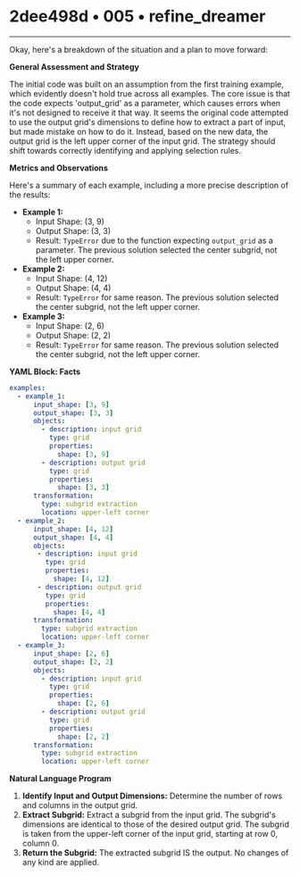 # 2dee498d • 005 • refine_dreamer

---
Okay, here's a breakdown of the situation and a plan to move forward:

**General Assessment and Strategy**

The initial code was built on an assumption from the first training example, which evidently doesn't hold true across all examples. The core issue is that the code expects 'output\_grid' as a parameter, which causes errors when it's not designed to receive it that way. It seems the original code attempted to use the output grid's dimensions to define how to extract a part of input, but made mistake on how to do it. Instead, based on the new data, the output grid is the left upper corner of the input grid. The strategy should shift towards correctly identifying and applying selection rules.

**Metrics and Observations**

Here's a summary of each example, including a more precise description of the results:

*   **Example 1:**
    *   Input Shape: (3, 9)
    *   Output Shape: (3, 3)
    *   Result: `TypeError` due to the function expecting `output_grid` as a parameter. The previous solution selected the center subgrid, not the left upper corner.
*   **Example 2:**
    *   Input Shape: (4, 12)
    *   Output Shape: (4, 4)
    *   Result: `TypeError` for same reason. The previous solution selected the center subgrid, not the left upper corner.
*   **Example 3:**
    *   Input Shape: (2, 6)
    *   Output Shape: (2, 2)
    *   Result: `TypeError` for same reason. The previous solution selected the center subgrid, not the left upper corner.

**YAML Block: Facts**

```yaml
examples:
  - example_1:
      input_shape: [3, 9]
      output_shape: [3, 3]
      objects:
        - description: input grid
          type: grid
          properties:
            shape: [3, 9]
        - description: output grid
          type: grid
          properties:
            shape: [3, 3]
      transformation:
        type: subgrid extraction
        location: upper-left corner
  - example_2:
      input_shape: [4, 12]
      output_shape: [4, 4]
      objects:
       - description: input grid
         type: grid
         properties:
           shape: [4, 12]
       - description: output grid
         type: grid
         properties:
           shape: [4, 4]
      transformation:
        type: subgrid extraction
        location: upper-left corner
  - example_3:
      input_shape: [2, 6]
      output_shape: [2, 2]
      objects:
        - description: input grid
          type: grid
          properties:
            shape: [2, 6]
        - description: output grid
          type: grid
          properties:
            shape: [2, 2]
      transformation:
        type: subgrid extraction
        location: upper-left corner
```

**Natural Language Program**

1.  **Identify Input and Output Dimensions:** Determine the number of rows and columns in the output grid.
2.  **Extract Subgrid:** Extract a subgrid from the input grid. The subgrid's dimensions are identical to those of the desired output grid. The subgrid is taken from the upper-left corner of the input grid, starting at row 0, column 0.
3. **Return the Subgrid:** The extracted subgrid IS the output. No changes of any kind are applied.


